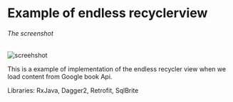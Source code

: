 # Example of endless recyclerview
###### The screenshot
![screehshot](https://github.com/y-alex/endless_recycler_example/device_img.png)

This is a example of implementation of the endless recycler view when we load content from Google book Api.

Libraries: RxJava, Dagger2, Retrofit, SqlBrite